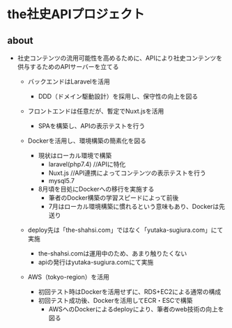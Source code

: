 # the社史APIプロジェクト

## about
- 社史コンテンツの流用可能性を高めるために、APIにより社史コンテンツを供与するためのAPIサーバーを立てる
   - バックエンドはLaravelを活用
      - DDD（ドメイン駆動設計）を採用し、保守性の向上を図る
   - フロントエンドは任意だが、暫定でNuxt.jsを活用
      - SPAを構築し、APIの表示テストを行う
   - Dockerを活用し、環境構築の簡素化を図る
      - 現状はローカル環境で構築
         -  laravel(php7.4) //APIに特化
         -  Nuxt.js //API連携によってコンテンツの表示テストを行う
         -  mysql5.7
      - 8月頃を目処にDockerへの移行を実施する
         - 筆者のDocker構築の学習スピードによって前後
         - 7月はローカル環境構築に慣れるという意味もあり、Dockerは先送り

   - deploy先は「the-shahsi.com」ではなく「yutaka-sugiura.com」にて実施
       - the-shahsi.comは運用中のため、あまり触りたくない
       - apiの発行はyutaka-sugiura.comにて実施

    - AWS（tokyo-region）を活用
       - 初回テスト時はDockerを活用せずに、RDS+EC2による通常の構成
       - 初回テスト成功後、Dockerを活用してECR・ESCで構築
         - AWSへのDockerによるdeployにより、筆者のweb技術の向上を図る
